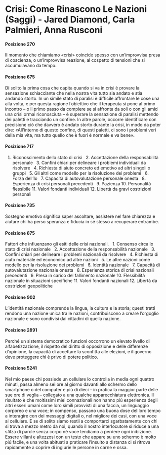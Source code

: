 # Crisi: Come Rinascono Le Nazioni (Saggi) - Jared Diamond, Carla Palmieri, Anna Rusconi
#### Posizione 270
Il momento che chiamiamo «crisi» coincide spesso con un’improvvisa presa di coscienza, o un’improvvisa reazione, al cospetto di tensioni che si accumulavano da tempo.

#### Posizione 675
Di solito la prima cosa che capita quando si va in crisi è provare la sensazione schiacciante che nella nostra vita tutto sia andato e stia andando storto. In un simile stato di paralisi è difficile affrontare le cose una alla volta, e per questa ragione l’obiettivo che il terapeuta si pone al primo incontro – o il primo passo da compiere se si affronta da soli o con gli amici una crisi ormai riconosciuta – è superare la sensazione di paralisi mettendo dei paletti e tracciando un confine. In altre parole, occorre identificare con precisione ciò che davvero è andato storto durante la crisi, in modo da poter dire: «All’interno di questo confine, di questi paletti, ci sono i problemi veri della mia vita, ma tutto quello che è fuori è normale e va bene».

#### Posizione 717
1. Riconoscimento dello stato di crisi   2. Accettazione della responsabilità personale   3. Confini chiari per delineare i problemi individuali da risolvere   4. Richiesta di aiuto concreto ed emotivo ad altri singoli o gruppi   5. Gli altri come modello per la risoluzione dei problemi   6. Forza dell’Io   7. Capacità di autovalutazione personale onesta   8. Esperienza di crisi personali precedenti   9. Pazienza 10. Personalità flessibile 11. Valori fondanti individuali 12. Libertà da gravi costrizioni personali

#### Posizione 735
Sostegno emotivo significa saper ascoltare, assistere nel fare chiarezza e aiutare chi ha perso speranza e fiducia in sé stesso a recuperare entrambe.

#### Posizione 875
Fattori che influenzano gli esiti delle crisi nazionali.   1. Consenso circa lo stato di crisi nazionale   2. Accettazione della responsabilità nazionale   3. Confini chiari per delineare i problemi nazionali da risolvere   4. Richiesta di aiuto materiale ed economico ad altre nazioni   5. Le altre nazioni come modello per la risoluzione dei problemi   6. Identità nazionale   7. Capacità di autovalutazione nazionale onesta   8. Esperienza storica di crisi nazionali precedenti   9. Presa in carico del fallimento nazionale 10. Flessibilità nazionale in situazioni specifiche 11. Valori fondanti nazionali 12. Libertà da costrizioni geopolitiche

#### Posizione 902
L’identità nazionale comprende la lingua, la cultura e la storia; questi tratti rendono una nazione unica tra le nazioni, contribuiscono a creare l’orgoglio nazionale e sono condivisi dai cittadini di quella nazione.

#### Posizione 2891
Perché un sistema democratico funzioni occorrono un elevato livello di alfabetizzazione, il rispetto del diritto di opposizione e delle differenze d’opinione, la capacità di accettare la sconfitta alle elezioni, e il governo deve proteggere chi è privo di potere politico.

#### Posizione 5241
Nel mio paese chi possiede un cellulare lo controlla in media ogni quattro minuti, passa almeno sei ore al giorno davanti allo schermo dello smartphone o del computer e piú di dieci – in pratica la maggior parte delle sue ore di veglia – collegato a una qualche apparecchiatura elettronica. Il risultato è che moltissimi miei connazionali non hanno piú esperienza degli altri esseri umani come loro simili provvisti di una faccia, un linguaggio corporeo e una voce; in compenso, passano una buona dose del loro tempo a interagire con dei messaggi digitali o, nel migliore dei casi, con una voce al cellulare. E se di solito siamo restii a comportarci sgarbatamente con chi si trova a mezzo metro da noi, quando il nostro interlocutore si riduce a una sfilza di parole senza corpo né voce tendiamo a perdere ogni inibizione. Essere villani e altezzosi con un testo che appare su uno schermo è molto piú facile, e una volta abituati a praticare l’insulto a distanza ci si ritrova rapidamente a coprire di ingiurie le persone in carne e ossa.

